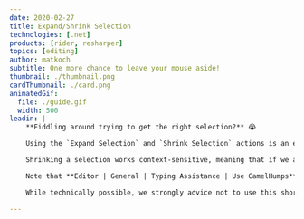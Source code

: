 ```yaml
---
date: 2020-02-27
title: Expand/Shrink Selection
technologies: [.net]
products: [rider, resharper]
topics: [editing]
author: matkoch
subtitle: One more chance to leave your mouse aside!
thumbnail: ./thumbnail.png
cardThumbnail: ./card.png
animatedGif:
  file: ./guide.gif
  width: 500
leadin: |
    **Fiddling around trying to get the right selection?** 😭

    Using the `Expand Selection` and `Shrink Selection` actions is an effective way to select the right text fragments. Knowing how CSharp, JSON, XML, and other formats syntactically work<!--more-->, they will always lead us to the next logical element or construct. For instance, we can easily select strings, block statements, methods/classes, JSON properties, or just text paragraphs. This naturally improves how we can introduce variables, move code blocks, or just fix a typo in a single word.

    Shrinking a selection works context-sensitive, meaning that if we accidentally expanded too much, we can easily go back to the previous selection.

    Note that **Editor | General | Typing Assistance | Use CamelHumps** can be enabled to treat camel-humps in single words as a next selection target.

    While technically possible, we strongly advice not to use this shortcut to select a whole file. Please consider `Ctrl+A` for that matter. 😅

---
```


